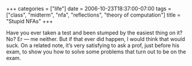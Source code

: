 +++
categories = ["life"]
date = 2006-10-23T18:37:00-07:00
tags = ["class", "midterm", "nfa", "reflections", "theory of computation"]
title = "Stupid NFAs"
+++

Have you ever taken a test and been stumped by the easiest thing on it? No? Er &mdash; me neither. But if that ever did happen, I would think that would suck. On a related note, it’s very satisfying to ask a prof, just before his exam, to show you how to solve some problems that turn out to be on the exam.
